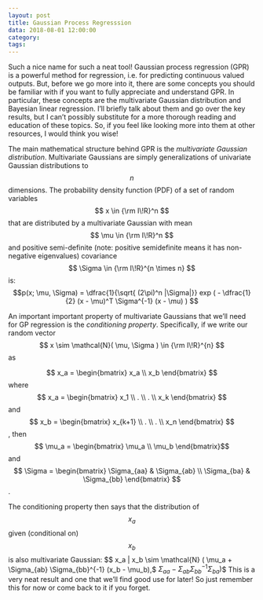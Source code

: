 ```yaml
---
layout: post
title: Gaussian Process Regresssion
data: 2018-08-01 12:00:00 
category: 
tags:
---
```


Such a nice name for such a neat tool! Gaussian process regression (GPR) is a powerful method for regression, i.e. for predicting continuous valued outputs. But, before we go more into it, there are some concepts you should be familiar with if you want to fully appreciate and understand GPR. In particular, these concepts are the multivariate Gaussian distribution and Bayesian linear regression. I’ll briefly talk about them and go over the key results, but I can’t possibly substitute for a more thorough reading and  education of these topics. So, if you feel like looking more into them at other resources, I would think you wise!

The main mathematical structure behind GPR is the _multivariate Gaussian distribution_. Multivariate Gaussians are simply generalizations of univariate Gaussian distributions to $$n$$ dimensions. The probability density function (PDF) of a set of random variables $$ x \in {\rm I\!R}^n $$ that are distributed by a multivariate Gaussian with mean $$ \mu \in {\rm I\!R}^n $$ and positive semi-definite (note: positive semidefinite means it has non-negative eigenvalues) covariance $$ \Sigma \in {\rm I\!R}^{n \times n} $$ is:
$$p(x; \mu, \Sigma) = \dfrac{1}{\sqrt{ (2\pi)^n |\Sigma|}} exp ( - \dfrac{1}{2} (x - \mu)^T \Sigma^{-1} (x - \mu) ) $$

An important important property of multivariate Gaussians that we’ll need for GP regression is the _conditioning property_. Specifically, if we write our random vector $$ x \sim \mathcal{N}( \mu, \Sigma ) \in {\rm I\!R}^{n} $$ as

$$ x_a =
\begin{bmatrix}
x_a \\
x_b
\end{bmatrix} $$
where
$$ x_a =
\begin{bmatrix}
x_1 \\
. \\
. \\
x_k
\end{bmatrix} $$
and 
$$ x_b =
\begin{bmatrix}
x_{k+1} \\
. \\
. \\
x_n
\end{bmatrix} $$
, then 
$$ \mu_a =
\begin{bmatrix}
\mu_a \\
\mu_b
\end{bmatrix}$$
and 
$$ \Sigma = 
\begin{bmatrix}
\Sigma_{aa} & \Sigma_{ab} \\
\Sigma_{ba} & \Sigma_{bb}
\end{bmatrix} $$.

The conditioning property then says that the distribution of $$x_a$$ given (conditional on) $$x_b$$ is also multivariate Gaussian:
$$ x_a | x_b \sim
\mathcal{N}
( \mu_a + \Sigma_{ab} \Sigma_{bb}^{-1} (x_b - \mu_b),$ $\Sigma_{aa} - 
\Sigma_{ab}
\Sigma_{bb}^{-1}
\Sigma_{ba}
)$$
This is a very neat result and one that we’ll find good use for later! So just remember this for now or come back to it if you forget.


